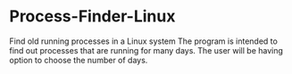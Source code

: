 # Process-Finder-Linux
Find old running processes in a Linux system
The program is intended to find out processes that are running for many days. 
The user will be having option to choose the number of days.
 

